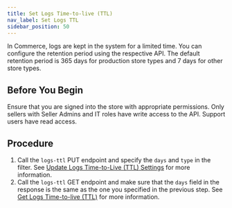 ```yaml
---
title: Set Logs Time-to-live (TTL)
nav_label: Set Logs TTL
sidebar_position: 50
---
```


In Commerce, logs are kept in the system for a limited time. You can configure the retention period using the respective API. The default retention period is 365 days for production store types and 7 days for other store types.

## Before You Begin

Ensure that you are signed into the store with appropriate permissions. Only sellers with Seller Admins and IT roles have write access to the API. Support users have read access.

## Procedure

1. Call the `logs-ttl` PUT endpoint and specify the `days` and `type` in the filter. See [Update Logs Time-to-Live (TTL) Settings](/docs/api/personal-data/put-logs-ttl) for more information.
1. Call the `logs-ttl` GET endpoint and make sure that the `days` field in the response is the same as the one you specified in the previous step. See [Get Logs Time-to-live (TTL)](/docs/api/personal-data/get-logs-ttl) for more information.
